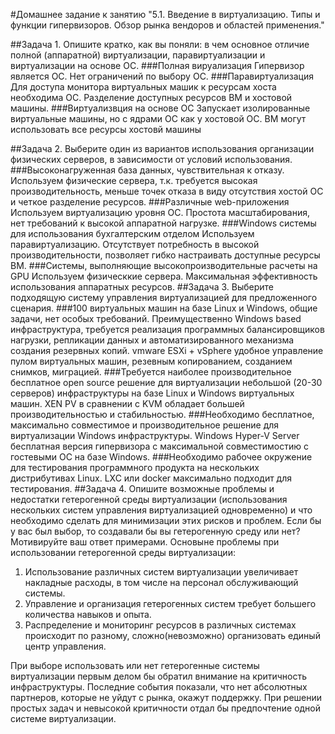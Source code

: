 #Домашнее задание к занятию "5.1. Введение в виртуализацию. Типы и функции гипервизоров. Обзор рынка вендоров и областей применения."

##Задача 1. Опишите кратко, как вы поняли: в чем основное отличие полной (аппаратной) виртуализации, паравиртуализации и виртуализации на основе ОС.
###Полная вируализация
Гипервизор является ОС. Нет ограничений по выбору ОС.
###Паравиртуализация
Для доступа монитора виртуальных машик к ресурсам хоста необходима ОС. Разделение доступных ресурсов ВМ и хостовой машины.
###Виртуализвция на основе ОС
Запускает изолированные виртуальные машины, но с ядрами ОС как у хостовой ОС. ВМ могут использовать все ресурсы хостовй машины

##Задача 2. Выберите один из вариантов использования организации физических серверов, в зависимости от условий использования.
###Высоконагруженная база данных, чувствительная к отказу.
Используем физические сервера, т.к. требуется высокая производительность, меньше точек отказа в виду отсутствия хостой ОС и четкое разделение ресурсов.
###Различные web-приложения
Используем виртуализацию уровня ОС. Простота масштабирования, нет требований к высокой аппаратной нагрузке. 
###Windows системы для использования бухгалтерским отделом
Используем паравиртуализацию. Отсутствует потребность в высокой производительности, позволяет гибко настраивать доступные ресурсы ВМ. 
###Системы, выполняющие высокопроизводительные расчеты на GPU
Используем физическкие сервера. Максимальная эффективность использования аппаратных ресурсов.
##Задача 3. Выберите подходящую систему управления виртуализацией для предложенного сценария.
###100 виртуальных машин на базе Linux и Windows, общие задачи, нет особых требований. Преимущественно Windows based инфраструктура, требуется реализация программных балансировщиков нагрузки, репликации данных и автоматизированного механизма создания резервных копий.
vmware ESXi + vSphere удобное управление пулом виртуальных машин, резевным копированием, созданием снимков, миграцией.
###Требуется наиболее производительное бесплатное open source решение для виртуализации небольшой (20-30 серверов) инфраструктуры на базе Linux и Windows виртуальных машин.
XEN PV в сравнении с KVM обладает большей производительностью и стабильностью.
###Необходимо бесплатное, максимально совместимое и производительное решение для виртуализации Windows инфраструктуры.
Windows Hyper-V Server бесплатная версия гипервизора с максимальной совместимостию с гостевыми ОС на базе Windows.
###Необходимо рабочее окружение для тестирования программного продукта на нескольких дистрибутивах Linux.
LXC или docker максимально подходит для тестирования.
##Задача 4. Опишите возможные проблемы и недостатки гетерогенной среды виртуализации (использования нескольких систем управления виртуализацией одновременно) и что необходимо сделать для минимизации этих рисков и проблем. Если бы у вас был выбор, то создавали бы вы гетерогенную среду или нет? Мотивируйте ваш ответ примерами.
Основыне проблемы при использовании гетерогенной среды виртуализации:
1. Использование различных систем виртуализации увеличивает накладные расходы, в том числе на персонал обслуживающий системы.
2. Управление и организация гетерогенных систем требует большего количества навыков и опыта.
3. Распределение и мониторинг ресурсов в различных системах происходит по разному, сложно(невозможно) организовать единый центр управления. 

При выборе использовать или нет гетерогенные системы виртуализации первым делом бы обратил внимание на критичность инфраструктуры. Последние события показали, что нет абсолютных партнеров, которые не уйдут с рынка, окажут поддержку.
При решении простых задач и невысокой критичности отдал бы предпочтение одной системе виртуализации.